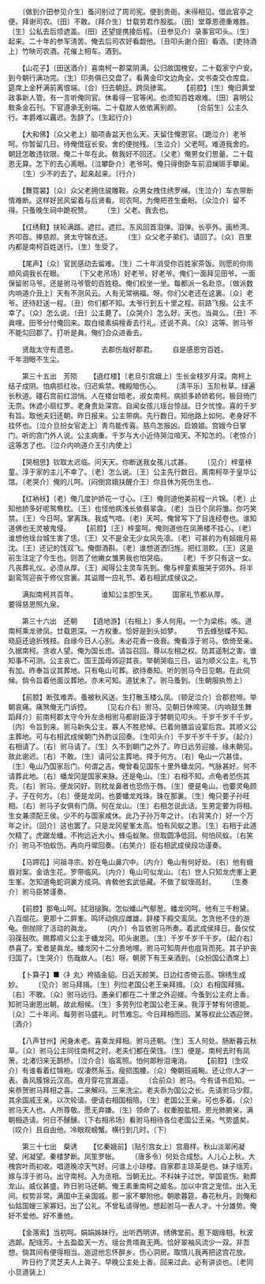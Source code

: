 <!-- { "loadSidebar": true } -->
　　〔做到介田参见介生〕蚤问别过了周司宪。便到贵衙。未得相见。借此官亭之便。拜谢司农。〔田〕不敢。〔拜介生〕廿载劳君作股肱。〔田〕堂尊恩德重难胜。〔生〕公私去后烦遮盖。〔田〕还望提携接后程。〔丑参见介〕录事官叩头。〔生〕起来。二十年的参军淸苦。俺去后司农好看觑他。〔丑叩头谢介田〕看酒。〔吏持酒上〕竹映司农酒。花催上相车。酒到。 

　　【山花子】〔田送酒介〕喜南柯一郡棠阴满。公归故国槐安。二十载家宁户安。到今朝行满功完。〔生〕印务俱已交盘了。看黄金印文边角全。文书查交仓库盘。筵席上金杯满前离恨端。〔合〕归去朝廷。跨凤骖鸾。 
　　【前腔】〔生〕俺旧黄堂政事新人管。有一言听俺同官。休看得一官等闲。也须知百姓艰难。〔田〕喜明公敎条金石刊。下官遵承无别端。二十载故人依依离别颜。 
　　〔合前生〕公主久行。本爵难以覊迟。吿辞了。〔生起行介〕 

　　【大和佛】〔众父老上〕脑项香盆天也么天。天留住俺恩官。〔跪泣介〕老爷呵。你暂留几日。待俺借寇长安。舍的便抛残。〔生泣介〕父老呵。难道我舍的。朝廷怎敢违钦限。俺二十年在此。敎我好不回还。〔父老〕俺男女们思量。二十载恩无算。怎下的去心离眼。〔泣攀卧介〕老爷呵。俺只得倒卧车前泪斓斑手攀阑。 
　　〔生〕少不的去了。起来起来。〔行介〕 

　　【舞霓裳】〔众〕众父老拥住骏雕鞍。众男女拽住绣罗襕。〔生泣介〕车衣带断情难断。这样好民风留着与后贤看。司农呵。为俺把苍生垂盼。〔众泣介〕留不得。只蚤晚生祠中跪祝赞。 
　　〔生〕父老。我去也。 

　　【红绣鞋】扶轮满路。遮拦。遮拦。东风回首泪弹。泪弹。长亭外。画桥湾。齐叩首。捧慈颜。贤太守锦衣还。 
　　〔生〕众父老子弟们。请回了。〔众〕百里内都是南柯百姓送行。〔生〕生受了。 

　　【尾声】〔众〕官民感动去留难。〔生〕二十年消受你百姓家茶饭。则愿的你雨顺风调我长在眼。 
　　〔下父老吊场〕好老爷。好老爷。俺们一面拜见田爷。一面保留驸马爷。还是驸马爷管的百姓稳。俺们权坐一坐。每都派一名赴京。〔做派数内响道介丑上〕天有不测风云。人有无常祸福。呀。你们父老还在这裏。〔众〕老爷。还待赶送一程。〔丑〕你们都不知。太爷行到五十里之程。前路飞报。公主不幸了。〔众〕怎么说。〔丑〕公主薨了。〔众哭介〕怎么好。天也。当眞么。〔丑〕不眞哩。田爷分付俺回来。取白绫素绢檀香去行礼。还说不真。〔众〕这等。驸马爷不能勾回郡了。打听是眞。俺们合众进香去。 

　　贤哉太守有遗恩。　　　　去郡伤哉好郡君。 
　　自是感恩穷百姓。　　　　千年泪眼不生尘。 

　　第三十五出　芳陨 
　　【遶红楼】〔老旦引宫娥上〕生长金枝岁月深。南柯上结子成阴。怕病损红妆。归迟紫禁。槐殿暗伤心。 
　　〔淸平乐〕玉阶秋草。绿遍长秋道。礓石宫前红泪悄。人在楼台暗老。淑女南柯。病损多娇娇若何。极目倚门无奈。休遮小扇红罗。老身贵处深宫。自闻女孩儿瑶台惊战。日夕忧惶。喜的千岁有旨。取他夫妇还朝。昨日报来。公主带病。先行数日。知他路上如何。老身好不挂怀也。〔泣介旦扮女官走上〕靑鸟能传喜。慈鸟怎报凶。启娘娘。宫娥今日掌门。听的宫门外人说。公主病重。千岁与大小近侍哭泣喧天。不知怎的。〔老惊介〕这等怎了也。〔泣介内响道介王引内使上〕 

　　【哭相思】钦取太迟临。问天天。你断送我女孩儿忒甚。 
　　〔见介〕梓童梓童。淳于家的主儿不幸了。〔老〕怎么说。〔王〕公主先行数日。离南柯卒于皇华公馆。〔老哭介〕俺的儿呵。〔闷倒宫娥扶醒介王〕你且休为死伤生也。 

　　【红衲袄】〔老〕俺几度护娇花一寸心。〔王〕俺则道他美前程一片锦。〔老〕止知他娇多好呢鸳鸯枕。〔王〕也怪他病浅长依翡翠衾。〔老〕当日个凤将雏。你巧笑禁。〔王〕今日呵。掌离珠。我成气喑。〔老〕天呵。俺曾写下了目连经卷也。谁知道佛也无灵被鬼侵。 
　　【前腔】〔王〕梓童呵。俺则道他在凤箫楼不挂心。〔老〕谁想他瑶台城生害了恁。〔王〕又不是全无少女风先凛。〔老〕可甚的为有姮娥月易沈。〔王〕还记的饯双飞。俺御酒斟。〔老〕谁想道洒归旌。把红泪飮。〔王〕这是前生注定了今生也。则苦了他嫩女雏男我也怕哭临。 
　　〔老〕千岁只有这一女。凡丧葬礼仪。必须从厚。〔王〕闻得公主灵车先到。俺与梓童素服哭于郊外。将半副鸾驾迎丧于修仪宫裏。其谥赠一应礼节。着右相武成侯议之。 

　　满拟南柯共百年。　　　　谁知公主卽生天。 
　　国家礼节都从厚。　　　　要得慈恩照九泉。 

　　第三十六出　还朝 
　　【遶地游】〔右相上〕多人何用。一个为梁栋。咳。道南柯乘龙骖凤。廿载恩深。一方权重。恰好是到头如梦。 
　　节去蜂愁蝶不知。晓庭还遶折残枝。自缘今日人心别。未必花香一夜衰。俺看淳于驸马。依倚至亲。久据南柯。贪收人望。俺为国长虑。请旨召回。尊以左相之权。防其遥制之害。谁知事不可测。公主丧亡。国王国母郊迎其丧。举朝哭临三日。谥为顺义公主。礼节有加。昨奉旨议其葬地。只有龟山可葬。欲待奏知。听的驸马今日见朝。在此伺候。倘令旨着他面议葬地。亦未可知。道犹未了。驸马蚤到。〔生朝服执笏上〕 

　　【前腔】断弦难弄。蚤被秋风送。生打散玉楼么凤。〔顿足泣介〕合郡悲啼。举朝哀痛。痛煞俺无门诉控。 
　　〔见右介右〕驸马。见朝日休啼哭。〔内响鼓生舞蹈拜介〕前南柯郡太守今升左丞相驸马都尉臣淳于棼朝见叩头。千岁千岁千千岁。〔内〕令旨到来。驸马新失公主。寡人不胜悲悼。已着尙膳监设宴后宫。其顺义公主葬地。可与右相武成侯朝门外酌议回奏。〔生叩头介〕千岁千岁千千岁。〔起介〕右相请了。〔右〕驸马请了。〔生〕久不到朝门之外了。昨日远劳迎接。缘未朝见。故此谢迟。〔右〕不敢。〔生〕请问公主葬地。择于何方。〔右〕龟山一穴甚佳。〔生〕龟山乃国家后门。何谓之吉。俺曾看见国东十里外蟠龙冈。气脉甚好。何不请葬此地。〔右〕蟠龙冈是国家来脉。还是龟山。〔生〕右相不知。点龟者恐伤其壳。〔右〕驸马。便龙冈好。则枕龙鼻者也恐伤于唇。〔生〕便是龟山。也要灵龟顾子。子在何方。〔右〕便是龙冈。也要蟠龙戏珠。珠在那裏。〔生〕俺只要子孙旺相。〔右〕驸马子女俱有门荫。何在龙山。〔生〕右相怎说此话。生男定要为将相。生女兼须配王侯。少不的与国家咸休。此乃子孙万年之计。〔右背笑介〕好一个万年之计。〔回介〕这也罢了。只是龙冈星峯太高。怕有风蚁之患。〔生〕右相于此道欠精了。虎踞龙蟠。不拘远近大小。蜂屯蚁聚。但取圆净低回。何怕风蚁。〔右笑介〕驸马不怕蚁伤。再向丹墀回奏。〔右笑介〕臣右相武成侯段功谨奏。 

　　【马蹄花】问祖寻宗。妙在龟山鼻穴中。〔内介〕龟山有何好处。〔右〕他有蛾眉对案。金诰生花。罗带临风。〔内介〕龟山可似龙山。〔右〕世人只知龙虎峯上更生峯。怎知道龟蛇洞裏方成洞。肯敎他玄武低藏。不做了蚁垤高封。 
　　〔生奏介〕驸马臣棼谨奏。 

　　【前腔】那龟山呵。拭泪搥胸。怎似蟠山气郁葱。蟠龙冈呵。他有三千粉黛。八百烟花。更那十二屛峯。鸣环动佩应雌雄。辞楼下殿交鸾凤。怎贪他不住的游龟。倒抛除了活动的眞龙。 
　　〔内介〕令旨依驸马所奏。着武成侯择日。备仪仗羽葆鼔吹。赐葬顺义公主于蟠龙冈。叩头谢恩。〔生〕千岁千岁千千岁。〔起介右〕恭喜了。爱者是眞龙。蟠龙冈十二分贵地哩。驸马可知周弁也疽背而死。其子护丧归国了。〔生哭介〕伤哉故人。〔右〕呀。朝房下有王亲酒到。〔众扮国公酒席上〕 

　　【卜算子】■〈衤丸〉袴插金貂。日近天颜笑。日边红杏倚云高。锦绣生成妙。 
　　〔见介〕驸马拜揖。〔生〕列位老国公老王亲拜揖。〔众〕右相国拜揖。〔右〕不敢。〔众〕驸马远归。愚亲们都在二十里之外迎接。今蚤到公主府上香。知驸马谢恩出朝。故此相候。〔生〕多劳列位老国公老王亲。我淳于棼有何德能。〔众〕二十年间。每劳驸马盛礼。时节难忘。今日拜相而回。某等权此公酒迎贺。〔酒介〕 

　　【八声甘州】闲身未老。喜乘龙拜相。驸马还朝。〔生〕玉人何处。肠断暮云秋草。〔众〕驸马公主同往南柯之时。老夫们都在荣饯。〔生〕便是。南柯去时有凤箫。北渚归来无鹊桥。〔泣介合〕临鸾照。怕何郞粉泪淹消。 
　　【前腔】〔生叹介〕有谁看着红锦袍。叹凄然系玉。瘦损围腰。〔众〕俺朝班戚畹。还让你人才一表。香风簇锦云汉高。夜月穿花宫漏遥。 
　　〔合前众〕驸马。今有请书启知。一来恭贺驸马拜相之喜。二来解闷。三来洗尘。老夫忝为国公之长。先请驸马少叙。其余国戚王亲。以次轮请。便请右相国相陪。〔生〕老国公王亲。可也多着。〔众〕驸马天人也。人所尊敬。愿无弃嫌。〔生〕领命了。权重股肱相。恩光肺腑亲。满朝相造请。何日不醺醺。〔下右相吊场〕看驸马相待各位老国公王亲。气势盛矣。〔叹介〕且自由他。冷眼观螃蟹。横行到几时。〔下〕 

　　第三十七出　粲诱 
　　【忆秦娥前】〔贴引宫女上〕宫眉样。秋山淡翠闲凝望。闲凝望。秦楼梦断。凤笙罗帐。 
　　〔唐多令〕何处合成愁。人儿心上秋。大槐宫叶雨初收。唱道晚凉天气好。问谁上小琼楼。自家郡主琼英是也。妹子瑶芳。嫁与淳于驸马。出守南柯。入为丞相。当朝无比。不料妹子过世。举国哀伤。勑葬龙山。威仪甚盛。昨日驸马还朝。俺王素重南柯之威名。加以中宫之宠信。出入无间。权势非常。满国中王亲国戚。那一家不攀附他。朝歌暮筵。春花秋月。则俺和仙姑国嫂三家寡妇。出了公礼。不曾私请得他。想起驸马一表人才。十分雄势。俺好不爱他。好不重他。 

　　【金落索】当初呵。娟娟姊妹行。出听西明讲。绣佛堂前。惹下姻缘相。秋波选郞。配瑶芳。十五盈盈天一方。瑶台贵壻眞无两。恰好翠袖风流少一双。非吾想。倘其间有便得相当。迤逗他忘怀醉乡。伤心洞房。取情儿我再把这宫花放。 
　　昨日约了灵芝夫人上眞子。早晚公主处上香。回来过此。必有讲谈也。〔老同小旦道装上〕 

